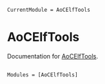 ```@meta
CurrentModule = AoCElfTools
```

# AoCElfTools

Documentation for [AoCElfTools](https://github.com/bouffard@eecs.berkeley.edu/AoCElfTools.jl).

```@index
```

```@autodocs
Modules = [AoCElfTools]
```
